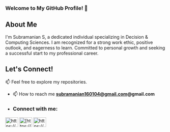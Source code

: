 ### Welcome to My GitHub Profile! 👋

## About Me

I'm Subramanian S, a dedicated individual specializing in Decision & Computing Sciences. I am recognized for a strong work ethic, positive outlook, and eagerness to learn. Committed to personal growth and seeking a successful start to my professional career.




## Let's Connect!
📫 Feel free to explore my repositories.
- 📫 How to reach me **subramanian160104@gmail.com@gmail.com**
- <h3 align="left">Connect with me:</h3>
<p align="left">
<a href="https://www.linkedin.com/in/subramanians-ab94302a1/" target="blank"><img align="center" src="https://raw.githubusercontent.com/rahuldkjain/github-profile-readme-generator/master/src/images/icons/Social/linked-in-alt.svg" alt="https://www.linkedin.com/in/subramanians-ab94302a1/" height="30" width="40" /></a>
<a href="https://www.kaggle.com/subbusmanis" target="blank"><img align="center" src="https://raw.githubusercontent.com/rahuldkjain/github-profile-readme-generator/master/src/images/icons/Social/kaggle.svg" alt="[https://www.kaggle.com/harish1106](https://www.kaggle.com/subbusmanis)" height="30" width="40" /></a>
<a href="https://www.instagram.com/x_t_r_e_m_e_160104/" target="blank"><img align="center" src="https://raw.githubusercontent.com/rahuldkjain/github-profile-readme-generator/master/src/images/icons/Social/instagram.svg" alt="https://www.instagram.com/x_t_r_e_m_e_160104/" height="30" width="40" /></a>

</p>
